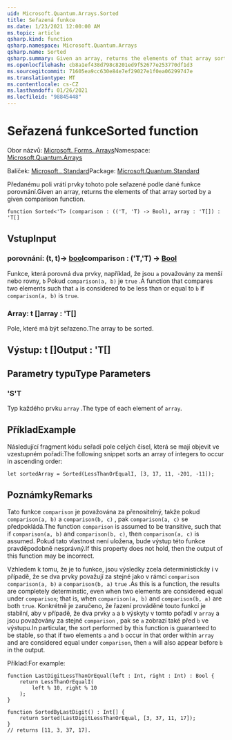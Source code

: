 ```yaml
---
uid: Microsoft.Quantum.Arrays.Sorted
title: Seřazená funkce
ms.date: 1/23/2021 12:00:00 AM
ms.topic: article
qsharp.kind: function
qsharp.namespace: Microsoft.Quantum.Arrays
qsharp.name: Sorted
qsharp.summary: Given an array, returns the elements of that array sorted by a given comparison function.
ms.openlocfilehash: cb8a1ef438d798c8201ed9f52677e253770df1d3
ms.sourcegitcommit: 71605ea9cc630e84e7ef29027e1f0ea06299747e
ms.translationtype: MT
ms.contentlocale: cs-CZ
ms.lasthandoff: 01/26/2021
ms.locfileid: "98845448"
---
```

# <a name="sorted-function"></a><span data-ttu-id="acf03-102">Seřazená funkce</span><span class="sxs-lookup"><span data-stu-id="acf03-102">Sorted function</span></span>

<span data-ttu-id="acf03-103">Obor názvů: [Microsoft. Forms. Arrays](xref:Microsoft.Quantum.Arrays)</span><span class="sxs-lookup"><span data-stu-id="acf03-103">Namespace: [Microsoft.Quantum.Arrays](xref:Microsoft.Quantum.Arrays)</span></span>

<span data-ttu-id="acf03-104">Balíček: [Microsoft.. Standard](https://nuget.org/packages/Microsoft.Quantum.Standard)</span><span class="sxs-lookup"><span data-stu-id="acf03-104">Package: [Microsoft.Quantum.Standard](https://nuget.org/packages/Microsoft.Quantum.Standard)</span></span>


<span data-ttu-id="acf03-105">Předanému poli vrátí prvky tohoto pole seřazené podle dané funkce porovnání.</span><span class="sxs-lookup"><span data-stu-id="acf03-105">Given an array, returns the elements of that array sorted by a given comparison function.</span></span>

```qsharp
function Sorted<'T> (comparison : (('T, 'T) -> Bool), array : 'T[]) : 'T[]
```


## <a name="input"></a><span data-ttu-id="acf03-106">Vstup</span><span class="sxs-lookup"><span data-stu-id="acf03-106">Input</span></span>

### <a name="comparison--tt---bool"></a><span data-ttu-id="acf03-107">porovnání: (t, t)-> [bool](xref:microsoft.quantum.lang-ref.bool)</span><span class="sxs-lookup"><span data-stu-id="acf03-107">comparison : ('T,'T) -> [Bool](xref:microsoft.quantum.lang-ref.bool)</span></span>

<span data-ttu-id="acf03-108">Funkce, která porovná dva prvky, například, že jsou `a` považovány za menší nebo rovny, `b` Pokud `comparison(a, b)` je `true` .</span><span class="sxs-lookup"><span data-stu-id="acf03-108">A function that compares two elements such that `a` is considered to be less than or equal to `b` if `comparison(a, b)` is `true`.</span></span>


### <a name="array--t"></a><span data-ttu-id="acf03-109">Array: t []</span><span class="sxs-lookup"><span data-stu-id="acf03-109">array : 'T[]</span></span>

<span data-ttu-id="acf03-110">Pole, které má být seřazeno.</span><span class="sxs-lookup"><span data-stu-id="acf03-110">The array to be sorted.</span></span>



## <a name="output--t"></a><span data-ttu-id="acf03-111">Výstup: t []</span><span class="sxs-lookup"><span data-stu-id="acf03-111">Output : 'T[]</span></span>



## <a name="type-parameters"></a><span data-ttu-id="acf03-112">Parametry typu</span><span class="sxs-lookup"><span data-stu-id="acf03-112">Type Parameters</span></span>

### <a name="t"></a><span data-ttu-id="acf03-113">'S</span><span class="sxs-lookup"><span data-stu-id="acf03-113">'T</span></span>

<span data-ttu-id="acf03-114">Typ každého prvku `array` .</span><span class="sxs-lookup"><span data-stu-id="acf03-114">The type of each element of `array`.</span></span>

## <a name="example"></a><span data-ttu-id="acf03-115">Příklad</span><span class="sxs-lookup"><span data-stu-id="acf03-115">Example</span></span>

<span data-ttu-id="acf03-116">Následující fragment kódu seřadí pole celých čísel, která se mají objevit ve vzestupném pořadí:</span><span class="sxs-lookup"><span data-stu-id="acf03-116">The following snippet sorts an array of integers to occur in ascending order:</span></span>

```qsharp
let sortedArray = Sorted(LessThanOrEqualI, [3, 17, 11, -201, -11]);
```

## <a name="remarks"></a><span data-ttu-id="acf03-117">Poznámky</span><span class="sxs-lookup"><span data-stu-id="acf03-117">Remarks</span></span>

<span data-ttu-id="acf03-118">Tato funkce `comparison` je považována za přenositelný, takže pokud `comparison(a, b)` a `comparison(b, c)` , pak `comparison(a, c)` se předpokládá.</span><span class="sxs-lookup"><span data-stu-id="acf03-118">The function `comparison` is assumed to be transitive, such that if `comparison(a, b)` and `comparison(b, c)`, then `comparison(a, c)` is assumed.</span></span> <span data-ttu-id="acf03-119">Pokud tato vlastnost není uložena, bude výstup této funkce pravděpodobně nesprávný.</span><span class="sxs-lookup"><span data-stu-id="acf03-119">If this property does not hold, then the output of this function may be incorrect.</span></span>

<span data-ttu-id="acf03-120">Vzhledem k tomu, že je to funkce, jsou výsledky zcela deterministickáy i v případě, že se dva prvky považují za stejné jako v rámci `comparison` `comparison(a, b)` a `comparison(b, a)` `true` .</span><span class="sxs-lookup"><span data-stu-id="acf03-120">As this is a function, the results are completely determinstic, even when two elements are considered equal under `comparison`; that is, when `comparison(a, b)` and `comparison(b, a)` are both `true`.</span></span>
<span data-ttu-id="acf03-121">Konkrétně je zaručeno, že řazení prováděné touto funkcí je stabilní, aby v případě, že dva prvky `a` a `b` výskyty v tomto pořadí v `array` a jsou považovány za stejné `comparison` , pak se `a` zobrazí také před `b` ve výstupu.</span><span class="sxs-lookup"><span data-stu-id="acf03-121">In particular, the sort performed by this function is guaranteed to be stable, so that if two elements `a` and `b` occur in that order within `array` and are considered equal under `comparison`, then `a` will also appear before `b` in the output.</span></span>

<span data-ttu-id="acf03-122">Příklad:</span><span class="sxs-lookup"><span data-stu-id="acf03-122">For example:</span></span>

```qsharp
function LastDigitLessThanOrEqual(left : Int, right : Int) : Bool {
    return LessThanOrEqualI(
        left % 10, right % 10
    );
}

function SortedByLastDigit() : Int[] {
    return Sorted(LastDigitLessThanOrEqual, [3, 37, 11, 17]);
}
// returns [11, 3, 37, 17].
```